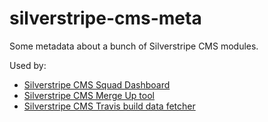 # silverstripe-cms-meta

Some metadata about a bunch of Silverstripe CMS modules.

Used by:
- [Silverstripe CMS Squad Dashboard](https://github.com/maxime-rainville/travis-dashboard)
- [Silverstripe CMS Merge Up tool](https://github.com/maxime-rainville/mergeup)
- [Silverstripe CMS Travis build data fetcher](https://github.com/maxime-rainville/fetch-travis-data)
